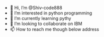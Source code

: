 - 👋 Hi, I’m @Shiv-code888
- 👀 I’m interested in python programming
- 🌱 I’m currently learning pythy
- 💞️ I’m looking to collaborate on IBM
- 📫 How to reach me though below address

<!---
Shiv-code888/Shiv-code888 is a ✨ special ✨ repository because its `README.md` (this file) appears on your GitHub profile.
You can click the Preview link to take a look at your changes.
--->
